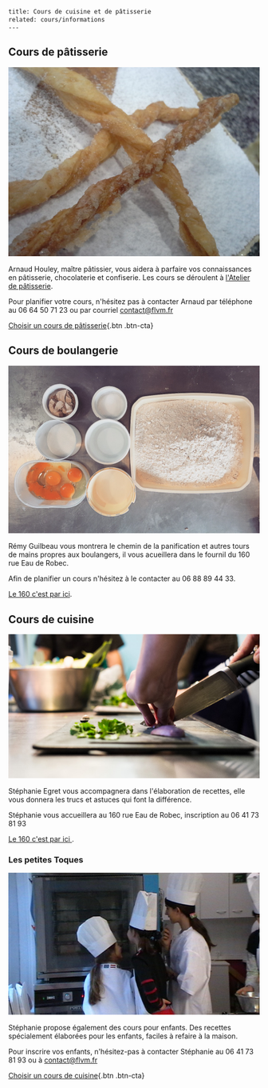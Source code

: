 	title: Cours de cuisine et de pâtisserie
	related: cours/informations
	---
## Cours de pâtisserie

![mille-feuilles](cours/images/mille-feuilles.jpg)

Arnaud Houley, maître pâtissier, vous aidera à parfaire vos connaissances en pâtisserie, chocolaterie et confiserie.
Les cours se déroulent à [l'Atelier de pâtisserie](informations#l-atelier-de-patisserie).

Pour planifier votre cours, n'hésitez pas à contacter Arnaud par téléphone au 06 64 50 71 23 ou par courriel <contact@flvm.fr>

[Choisir un cours de pâtisserie](/planning){.btn .btn-cta}

## Cours de boulangerie 

![cours-boulange](cours/images/cours-boulange.jpg)

Rémy Guilbeau vous montrera le chemin de la panification et autres tours de mains propres aux boulangers, il vous acueillera dans le fournil du 160 rue Eau de Robec.

Afin de planifier un cours n'hésitez à le contacter au 06 88 89 44 33.

[Le 160 c'est par ici](informations#le-160).

## Cours de cuisine

![Découpage des échalottes](cours/images/cours-de-cuisine.jpg)

Stéphanie Egret vous accompagnera dans l'élaboration de recettes, elle vous donnera les trucs et astuces qui font la différence.  

Stéphanie vous accueillera au 160 rue Eau de Robec, inscription au 06 41 73 81 93 

[Le 160 c'est par ici ](informations#le-160).

### Les petites Toques

![pages/images/enfants-devant-four](cours/images/enfants-devant-four.jpg)

Stéphanie propose également des cours pour enfants. Des recettes spécialement élaborées pour les enfants, faciles à refaire à la maison.

Pour inscrire vos enfants, n'hésitez-pas à contacter Stéphanie au 06 41 73 81 93 ou à <contact@flvm.fr>

[Choisir un cours de cuisine](/planning){.btn .btn-cta}

